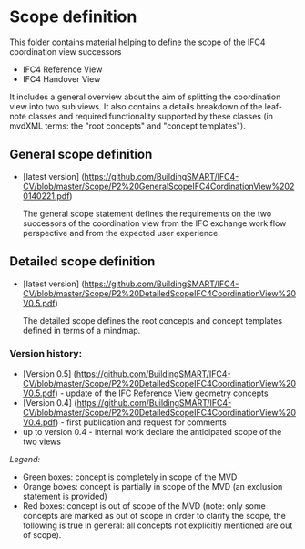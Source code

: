 # Scope definition

This folder contains material helping to define the scope of the IFC4 coordination view successors
- IFC4 Reference View
- IFC4 Handover View

It includes a general overview about the aim of splitting the coordination view into two sub views. It also contains a details breakdown of the leaf-note classes and required functionality supported by these classes (in mvdXML terms: the "root concepts" and "concept templates").

## General scope definition
- [latest version] (https://github.com/BuildingSMART/IFC4-CV/blob/master/Scope/P2%20GeneralScopeIFC4CordinationView%2020140221.pdf)

  The general scope statement defines the requirements on the two successors of the coordination view from the IFC exchange work flow perspective and from the expected user experience.

## Detailed scope definition

- [latest version]  (https://github.com/BuildingSMART/IFC4-CV/blob/master/Scope/P2%20DetailedScopeIFC4CoordinationView%20V0.5.pdf)

  The detailed scope defines the root concepts and concept templates defined in terms of a mindmap. 

### Version history:
- [Version 0.5] (https://github.com/BuildingSMART/IFC4-CV/blob/master/Scope/P2%20DetailedScopeIFC4CoordinationView%20V0.5.pdf) - update of the IFC Reference View geometry concepts
- [Version 0.4] (https://github.com/BuildingSMART/IFC4-CV/blob/master/Scope/P2%20DetailedScopeIFC4CoordinationView%20V0.4.pdf) - first publication and request for comments
- up to version 0.4 - internal work declare the anticipated scope of the two views

*Legend:*
- Green boxes: concept is completely in scope of the MVD
- Orange boxes: concept is partially in scope of the MVD (an exclusion statement is provided)
- Red boxes: concept is out of scope of the MVD (note: only some concepts are marked as out of scope in order to clarify the scope, the following is true in general: all concepts not explicitly mentioned are out of scope).
